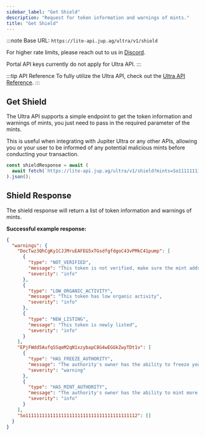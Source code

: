 ```yaml
---
sidebar_label: "Get Shield"
description: "Request for token information and warnings of mints."
title: "Get Shield"
---
```


<head>
    <title>Get Shield</title>
    <meta name="twitter:card" content="summary" />
</head>

:::note
Base URL: `https://lite-api.jup.ag/ultra/v1/shield`

For higher rate limits, please reach out to us in [Discord](https://discord.gg/jup).

Portal API keys currently do not apply for Ultra API.
:::

:::tip API Reference
To fully utilize the Ultra API, check out the [Ultra API Reference](/docs/api/ultra-api/shield.api.mdx).
:::

## Get Shield

The Ultra API supports a simple endpoint to get the token information and warnings of mints, you just need to pass in the required parameter of the mints.

This is useful when integrating with Jupiter Ultra or any other APIs, allowing you or your user to be informed of any potential malicious mints before conducting your transaction.

```jsx
const shieldResponse = await (
  await fetch(`https://lite-api.jup.ag/ultra/v1/shield?mints=So11111111111111111111111111111111111111112,EPjFWdd5AufqSSqeM2qN1xzybapC8G4wEGGkZwyTDt1v,DocTwz3QhCgKy1CJJMruEAFEG51pump`)
).json();
```

## Shield Response

The shield response will return a list of token information and warnings of mints.

**Successful example response:**

```json
{
  "warnings": {
    "DocTwz3QhCgKy1CJJMruEAFEG5xTGsdfgfdgoC43vPMkC41pump": [
      {
        "type": "NOT_VERIFIED",
        "message": "This token is not verified, make sure the mint address is correct before trading",
        "severity": "info"
      },
      {
        "type": "LOW_ORGANIC_ACTIVITY",
        "message": "This token has low organic activity",
        "severity": "info"
      },
      {
        "type": "NEW_LISTING",
        "message": "This token is newly listed",
        "severity": "info"
      }
    ],
    "EPjFWdd5AufqSSqeM2qN1xzybapC8G4wEGGkZwyTDt1v": [
      {
        "type": "HAS_FREEZE_AUTHORITY",
        "message": "The authority's owner has the ability to freeze your token account, preventing you from further trading",
        "severity": "warning"
      },
      {
        "type": "HAS_MINT_AUTHORITY",
        "message": "The authority's owner has the ability to mint more tokens",
        "severity": "info"
      }
    ],
    "So11111111111111111111111111111111111111112": []
  }
}
```
